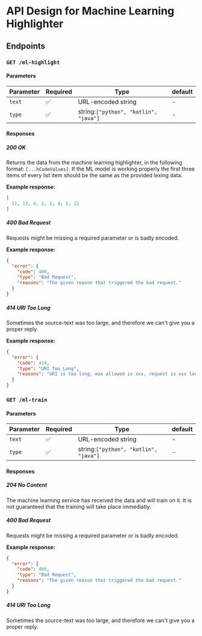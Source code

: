 # API Design for Machine Learning Highlighter

## Endpoints

### `GET /ml-highlight`

#### Parameters

| Parameter | Required | Type                                  | default |
| --------- | -------- | ------------------------------------- | ------- |
| `text`    | ✅        | URL-encoded string                    | -       |
| `type`    | ✅        | string:`["python", "kotlin", "java"]` | -       |

#### Responses

##### 200 OK

Returns the data from the machine learning highlighter, in the following format: `[...hCodeValues]`. If the ML model is working properly the first three items of every list item should be the same as the provided lexing data.

**Example response:**

```json
[
  11, 13, 4, 2, 1, 4, 5, 12
]
```

##### 400 Bad Request

Requests might be missing a required parameter or is badly encoded.

**Example response:**

```json
{
  "error": {
    "code": 400,
    "type": "Bad Request",
    "reasons": "The given reason that triggered the bad request."
  }
}
```

##### 414 URI Too Long

Sometimes the source-text was too large, and therefore we can't give you a proper reply.

**Example response:**

```json
{
  "error": {
    "code": 414,
    "type": "URI Too Long",
    "reasons": "URI is too long, max allowed is xxx, request is xxx long."
  }
}
```

### `GET /ml-train`

#### Parameters

| Parameter | Required | Type                                  | default |
| --------- | -------- | ------------------------------------- | ------- |
| `text`    | ✅        | URL-encoded string                    | -       |
| `type`    | ✅        | string:`["python", "kotlin", "java"]` | -       |

#### Responses

##### 204 No Content

The machine learning service has received the data and will train on it. It is not guaranteed that the training will take place immediatly.

##### 400 Bad Request

Requests might be missing a required parameter or is badly encoded.

**Example response:**

```json
{
  "error": {
    "code": 400,
    "type": "Bad Request",
    "reasons": "The given reason that triggered the bad request."
  }
}
```

##### 414 URI Too Long

Sometimes the source-text was too large, and therefore we can't give you a proper reply.

